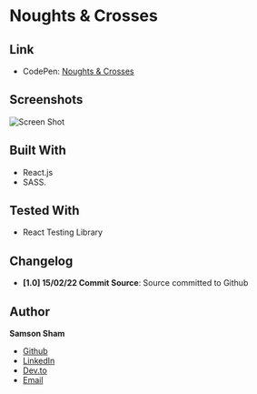 # Noughts & Crosses

## Link

- CodePen: [Noughts & Crosses](https://codepen.io/samsonsham/pen/NWwvRqW/ "Noughts & Crosses")

## Screenshots

![Screen Shot](https://ik.imagekit.io/c5xc1x6srka/screenshot/screen_s_PYdH0GD1o?ik-sdk-version=javascript-1.4.3&updatedAt=1644969260245)

## Built With

- React.js
- SASS.

## Tested With

- React Testing Library

## Changelog

- **[1.0] 15/02/22 Commit Source**: Source committed to Github

## Author

**Samson Sham**

- [Github](https://github.com/samsonsham)
- [LinkedIn](https://www.linkedin.com/in/samson-sham/)
- [Dev.to](https://dev.to/samsonsham)
- [Email](mailto:samsonshamdev@gmail.com)
